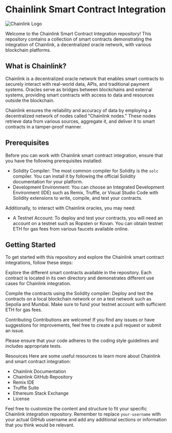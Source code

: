 # Chainlink Smart Contract Integration

![Chainlink Logo](https://chain.link/images/chainlink_logo_black.png)

Welcome to the Chainlink Smart Contract Integration repository! This repository contains a collection of smart contracts demonstrating the integration of Chainlink, a decentralized oracle network, with various blockchain platforms.

## What is Chainlink?

Chainlink is a decentralized oracle network that enables smart contracts to securely interact with real-world data, APIs, and traditional payment systems. Oracles serve as bridges between blockchains and external systems, providing smart contracts with access to data and resources outside the blockchain.

Chainlink ensures the reliability and accuracy of data by employing a decentralized network of nodes called "Chainlink nodes." These nodes retrieve data from various sources, aggregate it, and deliver it to smart contracts in a tamper-proof manner.

## Prerequisites

Before you can work with Chainlink smart contract integration, ensure that you have the following prerequisites installed:

- Solidity Compiler: The most common compiler for Solidity is the `solc` compiler. You can install it by following the official Solidity documentation for your platform.
- Development Environment: You can choose an Integrated Development Environment (IDE) such as Remix, Truffle, or Visual Studio Code with Solidity extensions to write, compile, and test your contracts.

Additionally, to interact with Chainlink oracles, you may need:

- A Testnet Account: To deploy and test your contracts, you will need an account on a testnet such as Ropsten or Kovan. You can obtain testnet ETH for gas fees from various faucets available online.

## Getting Started

To get started with this repository and explore the Chainlink smart contract integrations, follow these steps:

Explore the different smart contracts available in the repository. Each contract is located in its own directory and demonstrates different use cases for Chainlink integration.

Compile the contracts using the Solidity compiler:
Deploy and test the contracts on a local blockchain network or on a test network such as Sepolia and Mumbai. Make sure to fund your testnet account with sufficient ETH for gas fees.

Contributing
Contributions are welcome! If you find any issues or have suggestions for improvements, feel free to create a pull request or submit an issue.

Please ensure that your code adheres to the coding style guidelines and includes appropriate tests.

Resources
Here are some useful resources to learn more about Chainlink and smart contract integration:

- Chainlink Documentation
- Chainlink GitHub Repository
- Remix IDE
- Truffle Suite
- Ethereum Stack Exchange
- License



Feel free to customize the content and structure to fit your specific Chainlink integration repository. Remember to replace `your-username` with your actual GitHub username and add any additional sections or information that you think would be relevant.
